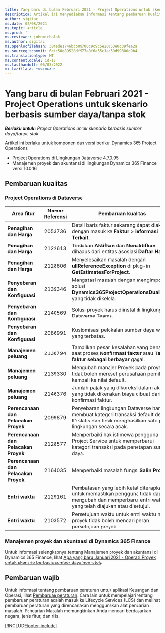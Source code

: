 ```yaml
---
title: Yang baru di bulan Februari 2021 - Project Operations untuk skenario berbasis sumber daya/tanpa stok
description: Artikel ini menyediakan informasi tentang pembaruan kualitas yang tersedia dalam rilis Februari 2021 Operasi Proyek untuk skenario berbasis sumber daya/non-stok.
author: sigitac
ms.date: 02/08/2021
ms.topic: article
ms.prod: ''
ms.reviewer: johnmichalak
ms.author: sigitac
ms.openlocfilehash: 38fede1746bcb09700c9c9c5e20653e0c39fea2a
ms.sourcegitcommit: 6cfc50d89528df977a8f6a55c1ad39d99800d9b4
ms.translationtype: MT
ms.contentlocale: id-ID
ms.lasthandoff: 06/03/2022
ms.locfileid: "8910643"
---
```

# <a name="whats-new-february-2021---project-operations-for-resourcenon-stocked-based-scenarios"></a>Yang baru di bulan Februari 2021 - Project Operations untuk skenario berbasis sumber daya/tanpa stok

_**Berlaku untuk:** Project Operations untuk skenario berbasis sumber daya/tanpa stok_

Artikel ini berlaku untuk komponen dan versi berikut Dynamics 365 Project Operations:

- Project Operations di Lingkungan Dataverse 4.7.0.95
- Manajemen proyek dan akuntansi di lingkungan Dynamics 365 Finance versi 10.0.16 

## <a name="quality-updates"></a>Pembaruan kualitas

### <a name="project-operations-on-dataverse"></a>Project Operations di Dataverse

| **Area fitur** | **Nomor Referensi** | **Pembaruan kualitas** |
| --- | --- | --- |
| **Penagihan dan Harga** | 2053736 | Detail baris faktur sekarang dapat diakses dengan masuk ke **Faktur** > **informasi Terkait**. |
| **Penagihan dan Harga** | 2122613 | Tindakan **Aktifkan** dan **Nonaktifkan** dihapus dari entitas asosiasi **Daftar Harga**. |
| **Penagihan dan Harga** | 2128606 | Menyelesaikan masalah dengan **ullReferenceException** di plug-in **GetEstimatesForProject**. |
| **Penyebaran dan Konfigurasi** | 2139346 | Mengatasi masalah dengan mengimpor solusi **Dynamics365ProjectOperationsDualWrite** yang tidak dikelola. |
| **Penyebaran dan Konfigurasi** | 2140569 | Solusi proyek harus diinstal di lingkungan Dataverse Teams. |
| **Penyebaran dan Konfigurasi** | 2086991 | Kustomisasi pelokalan sumber daya web yang terbatas. |
| **Manajemen peluang** | 2136794 | Tampilkan pesan kesalahan yang benar saat proses **Konfirmasi faktur** atau **Tandai faktur sebagai berbayar** gagal. |
| **Manajemen peluang** | 2139330 | Mengubah manajer Proyek pada proyek tidak boleh mereset perusahaan pemilik kembali ke nilai default. |
| **Manajemen peluang** | 2146376 | Jumlah pajak yang dikoreksi dalam aktual yang tidak dikenakan biaya dibuat dari konfirmasi faktur. |
| **Perencanaan dan Pelacakan Proyek** | 2099879 | Penyebaran lingkungan Dataverse harus membuat kategori transaksi default dengan ID statis dan tidak menghasilkan satu per lingkungan secara acak. |
| **Perencanaan dan Pelacakan Proyek** | 2128577 | Memperbaiki hak istimewa pengguna Project Service untuk memperbarui kategori transaksi pada penetapan sumber daya. |
| **Perencanaan dan Pelacakan Proyek** | 2164035 | Memperbaiki masalah fungsi **Salin Proyek**. |
| **Entri waktu** | 2129161 | Pembatasan yang lebih ketat diterapkan untuk memastikan pengguna tidak dapat mengubah dan memperbarui entri waktu yang telah diajukan atau disetujui. |
| **Entri waktu** | 2103572 | Persetujuan waktu untuk entri waktu non-proyek tidak boleh mencari peran persetujuan proyek. |

### <a name="project-management-and-accounting-in-dynamics-365-finance"></a>Manajemen proyek dan akuntansi di Dynamics 365 Finance 

Untuk informasi selengkapnya tentang Manajemen proyek dan akuntansi di Dynamics 365 Finance, lihat [Apa yang baru Januari 2021 - Operasi Proyek untuk skenario berbasis sumber daya/non-stok](whats-new-jan-2021-resource-based.md).


## <a name="regulatory-updates"></a>Pembaruan wajib

Untuk informasi tentang pembaruan peraturan untuk aplikasi Keuangan dan Operasi, lihat [Pembaruan peraturan](/dynamics365/finance/localizations/regulatory-updates). Cara lain untuk mempelajari tentang pembaruan peraturan adalah masuk ke Lifecycle Services (LCS) dan melihat pembaruan peraturan yang direncanakan menggunakan alat pencarian masalah. Pencarian Masalah memungkinkan Anda mencari berdasarkan negara, jenis fitur, dan rilis.


[!INCLUDE[footer-include](../includes/footer-banner.md)]